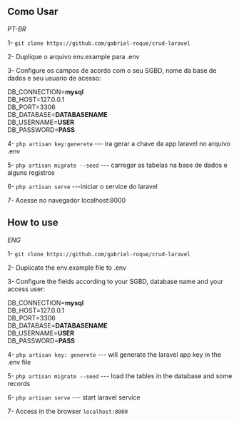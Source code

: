 


## Como Usar 
_PT-BR_

1- `git clone https://github.com/gabriel-roque/crud-laravel`

2- Duplique o arquivo env.example para  .env

3- Configure os campos de acordo com o seu SGBD, nome da base de dados e seu usuario de acesso:

DB_CONNECTION=**mysql**<br>
DB_HOST=127.0.0.1<br>
DB_PORT=3306<br>
DB_DATABASE=**DATABASENAME**<br>
DB_USERNAME=**USER**<br>
DB_PASSWORD=**PASS**<br>

4- `php artisan key:generete` --- ira gerar a chave da app laravel no arquivo .env

5- `php artisan migrate --seed` --- carregar as tabelas na base de dados e alguns registros

6- `php artisan serve` ---iniciar o service do laravel

7- Acesse no navegador localhost:8000




## How to use 
*ENG*

1- `git clone https://github.com/gabriel-roque/crud-laravel`

2- Duplicate the env.example file to .env

3- Configure the fields according to your SGBD, database name and your access user:

DB_CONNECTION=**mysql**<br>
DB_HOST=127.0.0.1<br>
DB_PORT=3306<br>
DB_DATABASE=**DATABASENAME**<br>
DB_USERNAME=**USER**<br>
DB_PASSWORD=**PASS**<br>

4- `php artisan key: generete` --- will generate the laravel app key in the .env file

5- `php artisan migrate --seed` --- load the tables in the database and some records

6- `php artisan serve` --- start laravel service

7- Access in the browser `localhost:8000`

